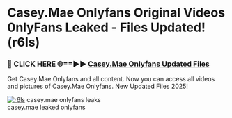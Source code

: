 # Casey.Mae Onlyfans Original Videos 0nlyFans Leaked - Files Updated! (r6ls)

<h3>🔴 CLICK HERE 🌐==►► <a href="https://tinyurl.com/2jnfzry5" rel="nofollow">Casey.Mae Onlyfans Updated Files</a></h3>

Get Casey.Mae Onlyfans and all content. Now you can access all videos and pictures of Casey.Mae Onlyfans. New Updated Files 2025!

[![r6ls](https://i.imgur.com/GyGTBgg.gif)](https://tinyurl.com/2jnfzry5)
casey.mae onlyfans leaks<br>
casey.mae leaked onlyfans